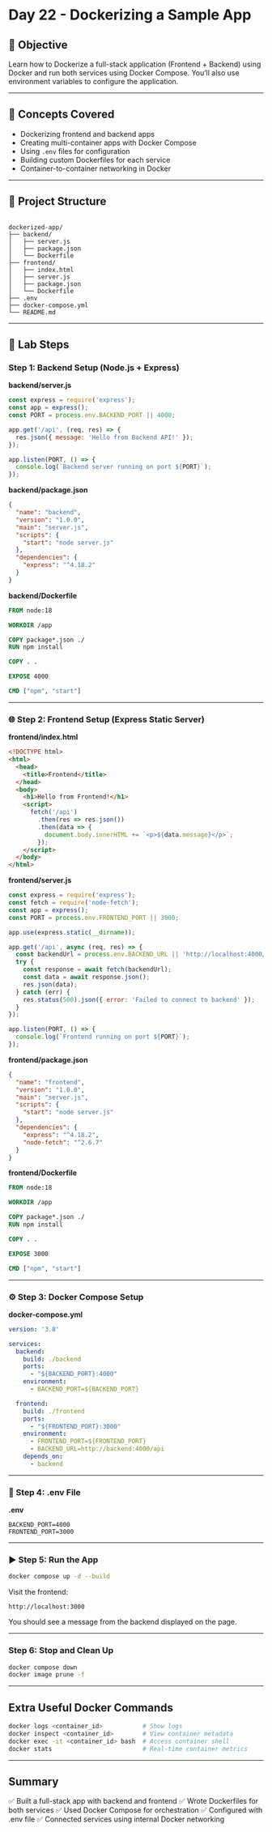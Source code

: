 ﻿# Day 22 - Dockerizing a Sample App

## 🎯 Objective

Learn how to Dockerize a full-stack application (Frontend + Backend) using Docker and run both services using Docker Compose. You’ll also use environment variables to configure the application.

---

## 🧠 Concepts Covered

- Dockerizing frontend and backend apps  
- Creating multi-container apps with Docker Compose  
- Using `.env` files for configuration  
- Building custom Dockerfiles for each service  
- Container-to-container networking in Docker

---

## 🧩 Project Structure

```

dockerized-app/
├── backend/
│   ├── server.js
│   ├── package.json
│   └── Dockerfile
├── frontend/
│   ├── index.html
│   ├── server.js
│   ├── package.json
│   └── Dockerfile
├── .env
├── docker-compose.yml
└── README.md

````

---

## 🧪 Lab Steps

### Step 1: Backend Setup (Node.js + Express)

**backend/server.js**
```js
const express = require('express');
const app = express();
const PORT = process.env.BACKEND_PORT || 4000;

app.get('/api', (req, res) => {
  res.json({ message: 'Hello from Backend API!' });
});

app.listen(PORT, () => {
  console.log(`Backend server running on port ${PORT}`);
});
````

**backend/package.json**

```json
{
  "name": "backend",
  "version": "1.0.0",
  "main": "server.js",
  "scripts": {
    "start": "node server.js"
  },
  "dependencies": {
    "express": "^4.18.2"
  }
}
```

**backend/Dockerfile**

```Dockerfile
FROM node:18

WORKDIR /app

COPY package*.json ./
RUN npm install

COPY . .

EXPOSE 4000

CMD ["npm", "start"]
```

---

### 🌐 Step 2: Frontend Setup (Express Static Server)

**frontend/index.html**

```html
<!DOCTYPE html>
<html>
  <head>
    <title>Frontend</title>
  </head>
  <body>
    <h1>Hello from Frontend!</h1>
    <script>
      fetch('/api')
        .then(res => res.json())
        .then(data => {
          document.body.innerHTML += `<p>${data.message}</p>`;
        });
    </script>
  </body>
</html>
```

**frontend/server.js**

```js
const express = require('express');
const fetch = require('node-fetch');
const app = express();
const PORT = process.env.FRONTEND_PORT || 3000;

app.use(express.static(__dirname));

app.get('/api', async (req, res) => {
  const backendUrl = process.env.BACKEND_URL || 'http://localhost:4000/api';
  try {
    const response = await fetch(backendUrl);
    const data = await response.json();
    res.json(data);
  } catch (err) {
    res.status(500).json({ error: 'Failed to connect to backend' });
  }
});

app.listen(PORT, () => {
  console.log(`Frontend running on port ${PORT}`);
});
```

**frontend/package.json**

```json
{
  "name": "frontend",
  "version": "1.0.0",
  "main": "server.js",
  "scripts": {
    "start": "node server.js"
  },
  "dependencies": {
    "express": "^4.18.2",
    "node-fetch": "^2.6.7"
  }
}
```

**frontend/Dockerfile**

```Dockerfile
FROM node:18

WORKDIR /app

COPY package*.json ./
RUN npm install

COPY . .

EXPOSE 3000

CMD ["npm", "start"]
```

---

### ⚙️ Step 3: Docker Compose Setup

**docker-compose.yml**

```yaml
version: '3.8'

services:
  backend:
    build: ./backend
    ports:
      - "${BACKEND_PORT}:4000"
    environment:
      - BACKEND_PORT=${BACKEND_PORT}

  frontend:
    build: ./frontend
    ports:
      - "${FRONTEND_PORT}:3000"
    environment:
      - FRONTEND_PORT=${FRONTEND_PORT}
      - BACKEND_URL=http://backend:4000/api
    depends_on:
      - backend
```

---

### 🔐 Step 4: .env File

**.env**

```
BACKEND_PORT=4000
FRONTEND_PORT=3000
```

---

### ▶️ Step 5: Run the App

```bash
docker compose up -d --build
```

Visit the frontend:

```
http://localhost:3000
```

You should see a message from the backend displayed on the page.

---

### Step 6: Stop and Clean Up

```bash
docker compose down
docker image prune -f
```

---

## Extra Useful Docker Commands

```bash
docker logs <container_id>           # Show logs
docker inspect <container_id>        # View container metadata
docker exec -it <container_id> bash  # Access container shell
docker stats                         # Real-time container metrics
```

---

## Summary

✅ Built a full-stack app with backend and frontend
✅ Wrote Dockerfiles for both services
✅ Used Docker Compose for orchestration
✅ Configured with .env file
✅ Connected services using internal Docker networking